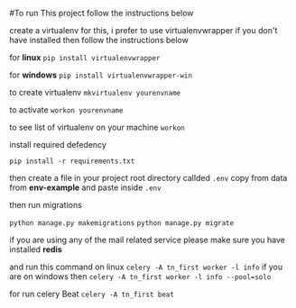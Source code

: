 #To run This project follow the instructions below

create a virtualenv for this, i prefer to use virtualenvwrapper
if you don't have installed then follow the instructions below

for **linux**
`pip install virtualenvwrapper`

for **windows**
`pip install virtualenvwrapper-win`

to create virtualenv
`mkvirtualenv yourenvname`

to activate
`workon yourenvname`

to see list of virtualenv on your machine
`workon`

install required defedency

```
pip install -r requirements.txt
```

then create a file in your project root directory callded `.env`
copy from data from **env-example** and paste inside `.env`

then run migrations

`python manage.py makemigrations`
`python manage.py migrate` 

if you are using any of the mail related service please make sure
you have installed **redis**

and run this command on linux
`celery -A tn_first worker -l info`
if you are on windows then
`celery -A tn_first worker -l info --pool=solo`

for run celery Beat
`celery -A tn_first beat`